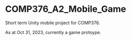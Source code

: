 # COMP376_A2_Mobile_Game
Short term Unity mobile project for COMP376.

As at Oct 31, 2023, currently a game protoype.


